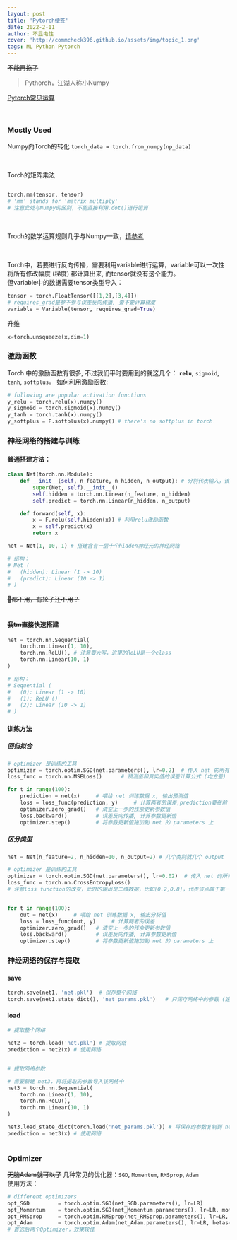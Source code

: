 ```yaml
---
layout: post
title: 'Pytorch便签'
date: 2022-2-11
author: 不显电性
cover: 'http://commcheck396.github.io/assets/img/topic_1.png'
tags: ML Python Pytorch
---
```


~~不能再拖了~~

> Pythorch，江湖人称小Numpy

[Pytorch常见运算](https://pytorch.org/docs/stable/torch.html)

</br>

### Mostly Used

Numpy向Torch的转化
`torch_data = torch.from_numpy(np_data)`

</br>

Torch的矩阵乘法
```py

torch.mm(tensor, tensor)
# 'mm' stands for 'matrix multiply'
# 注意此处与Numpy的区别，不能直接利用.dot()进行运算 

```

</br>  

Troch的数学运算规则几乎与Numpy一致，[请参考](https://pytorch.org/docs/stable/torch.html)

</br>

Torch中，若要进行反向传播，需要利用variable进行运算，variable可以一次性将所有修改幅度 (梯度) 都计算出来, 而tensor就没有这个能力。  
但variable中的数据需要tensor类型导入：
```py 
tensor = torch.FloatTensor([[1,2],[3,4]])
# requires_grad是参不参与误差反向传播, 要不要计算梯度
variable = Variable(tensor, requires_grad=True)
```

升维
```py
x=torch.unsqueeze(x,dim=1)
```

### 激励函数

Torch 中的激励函数有很多, 不过我们平时要用到的就这几个： **`relu`**, `sigmoid`, `tanh`, `softplus`。 
如何利用激励函数:
```py
# following are popular activation functions
y_relu = torch.relu(x).numpy()
y_sigmoid = torch.sigmoid(x).numpy()
y_tanh = torch.tanh(x).numpy()
y_softplus = F.softplus(x).numpy() # there's no softplus in torch
```

### 神经网络的搭建与训练

#### 普通搭建方法：  

```py
class Net(torch.nn.Module):
    def __init__(self, n_feature, n_hidden, n_output): # 分别代表输入，该层神经元个数，输出
        super(Net, self).__init__()
        self.hidden = torch.nn.Linear(n_feature, n_hidden)
        self.predict = torch.nn.Linear(n_hidden, n_output)

    def forward(self, x):
        x = F.relu(self.hidden(x)) # 利用relu激励函数
        x = self.predict(x)
        return x

net = Net(1, 10, 1) # 搭建含有一层十个hidden神经元的神经网络

# 结构：
# Net (
#   (hidden): Linear (1 -> 10)
#   (predict): Linear (10 -> 1)
# )

```

~~🐶都不用，有轮子还不用？~~  
 </br>

#### ~~我tm直接~~快速搭建
```py
net = torch.nn.Sequential(
    torch.nn.Linear(1, 10),
    torch.nn.ReLU(), # 注意要大写，这里的ReLU是一个class
    torch.nn.Linear(10, 1)
)

# 结构：
# Sequential (
#   (0): Linear (1 -> 10)
#   (1): ReLU ()
#   (2): Linear (10 -> 1)
# )
```

#### 训练方法  

##### 回归拟合
```py
# optimizer 是训练的工具
optimizer = torch.optim.SGD(net.parameters(), lr=0.2)  # 传入 net 的所有参数, learning rate
loss_func = torch.nn.MSELoss()      # 预测值和真实值的误差计算公式 (均方差)

for t in range(100):
    prediction = net(x)     # 喂给 net 训练数据 x, 输出预测值
    loss = loss_func(prediction, y)     # 计算两者的误差,prediction要在前
    optimizer.zero_grad()   # 清空上一步的残余更新参数值
    loss.backward()         # 误差反向传播, 计算参数更新值
    optimizer.step()        # 将参数更新值施加到 net 的 parameters 上
```

##### 区分类型
```py
net = Net(n_feature=2, n_hidden=10, n_output=2) # 几个类别就几个 output

# optimizer 是训练的工具
optimizer = torch.optim.SGD(net.parameters(), lr=0.02)  # 传入 net 的所有参数,learning rate
loss_func = torch.nn.CrossEntropyLoss() 
# 注意loss function的改变，此时的输出是二维数据，比如[0.2,0.8]，代表该点属于第一类别的概率为0.2，属于第二类别的概率为0.8，所以不能利用与regression相同的loss function，需要用这个


for t in range(100):
    out = net(x)     # 喂给 net 训练数据 x, 输出分析值
    loss = loss_func(out, y)     # 计算两者的误差
    optimizer.zero_grad()   # 清空上一步的残余更新参数值
    loss.backward()         # 误差反向传播, 计算参数更新值
    optimizer.step()        # 将参数更新值施加到 net 的 parameters 上

```

### 神经网络的保存与提取

#### save
```py
torch.save(net1, 'net.pkl')  # 保存整个网络
torch.save(net1.state_dict(), 'net_params.pkl')   # 只保存网络中的参数 (速度快, 占内存少)
```

#### load
```py
# 提取整个网络

net2 = torch.load('net.pkl') # 提取网络
prediction = net2(x) # 使用网络


# 提取网络参数

# 需要新建 net3，再将提取的参数导入该网络中
net3 = torch.nn.Sequential(
    torch.nn.Linear(1, 10),
    torch.nn.ReLU(),
    torch.nn.Linear(10, 1)
)

net3.load_state_dict(torch.load('net_params.pkl')) # 将保存的参数复制到 net3
prediction = net3(x) # 使用网络
 
```

### Optimizer

~~无脑Adam就可以了~~
几种常见的优化器：`SGD`, `Momentum`, `RMSprop`, `Adam`  
使用方法：
```py
# different optimizers
opt_SGD         = torch.optim.SGD(net_SGD.parameters(), lr=LR)
opt_Momentum    = torch.optim.SGD(net_Momentum.parameters(), lr=LR, momentum=0.8) # 注意momentum就是SGD的套壳
opt_RMSprop     = torch.optim.RMSprop(net_RMSprop.parameters(), lr=LR, alpha=0.9)
opt_Adam        = torch.optim.Adam(net_Adam.parameters(), lr=LR, betas=(0.9, 0.99))
# 首选后两个Optimizer，效果较佳
```